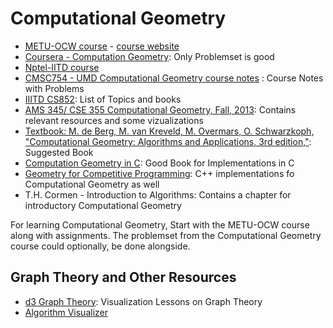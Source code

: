 # Computational Geometry

- [METU-OCW course](https://www.youtube.com/watch?v=_vfCXMSLMAU&list=PLNPbxFpuCy0-6GIUmiHCvj0H0hNxstOie) - [course website](http://user.ceng.metu.edu.tr/~tcan/ceng773_s1415/overview.shtml)
- [Coursera - Computation Geometry](https://www.coursera.org/learn/computational-geometry): Only Problemset is good
- [Nptel-IITD course](https://www.youtube.com/watch?v=3Uxw7F75_-8&list=PLE1010BEDB031C039)
- [CMSC754 - UMD Computational Geometry course notes](https://www.google.com/url?sa=t&rct=j&q=&esrc=s&source=web&cd=&ved=2ahUKEwiyxaTox5XrAhUmyDgGHbuzAPQQFjADegQIAhAB&url=http%3A%2F%2Fgraphics.stanford.edu%2Fcourses%2Fcs268-16-fall%2FNotes%2Fcmsc754-lects.pdf&usg=AOvVaw2iZQm25UHaL-SFngvXLBkJ) : Course Notes with Problems
- [IIITD CS852](http://www.cse.iitd.ernet.in/~ssen/cs852/admin852.html): List of Topics and books
- [AMS 345/ CSE 355 Computational Geometry, Fall, 2013](http://www.ams.sunysb.edu/~jsbm/courses/345/ams345.html): Contains relevant resources and some vizualizations
- [Textbook: M. de Berg, M. van Kreveld, M. Overmars, O. Schwarzkoph, "Computational Geometry: Algorithms and Applications, 3rd edition,"](https://www.google.com/url?sa=t&rct=j&q=&esrc=s&source=web&cd=&ved=2ahUKEwjmu5Dv6pXrAhX6wzgGHc68CcoQFjABegQIAhAB&url=https%3A%2F%2Fpeople.inf.elte.hu%2Ffekete%2Falgoritmusok_msc%2Fterinfo_geom%2Fkonyvek%2FComputational%2520Geometry%2520-%2520Algorithms%2520and%2520Applications%2C%25203rd%2520Ed.pdf&usg=AOvVaw1NV1vt0detKwPX1qsu_KEW): Suggested Book
- [Computation Geometry in C](http://crtl-i.com/PDF/comp_c.pdf): Good Book for Implementations in C
- [Geometry for Competitive Programming](https://vlecomte.github.io/cp-geo.pdf): C++ implementations fo Computational Geometry as well
- T.H. Cormen - Introduction to Algorithms: Contains a chapter for introductory Computational Geometry

For learning Computational Geometry,
Start with the METU-OCW course along with assignments. The problemset from the Computational Geometry course could optionally, be done alongside.

## Graph Theory and Other Resources

- [d3 Graph Theory](https://d3gt.com): Visualization Lessons on Graph Theory
- [Algorithm Visualizer](https://visualgo.net/en)

